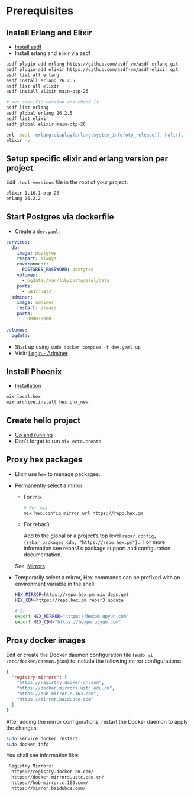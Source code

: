 # Prerequisites

## Install Erlang and Elixir

- [Install asdf](https://asdf-vm.com/guide/getting-started.html)
- Install erlang and elixir via asdf
  
```sh
asdf plugin-add erlang https://github.com/asdf-vm/asdf-erlang.git
asdf plugin-add elixir https://github.com/asdf-vm/asdf-elixir.git
asdf list all erlang
asdf install erlang 26.2.5
asdf list all elixir
asdf install elixir main-otp-26

# set specific version and check it
asdf list erlang
asdf global erlang 26.2.5
asdf list elixir 
asdf global elixir main-otp-26

erl -eval 'erlang:display(erlang:system_info(otp_release)), halt().'
elixir -v
```

## Setup specific elixir and erlang version per project

Edit `.tool-versions` file in the root of your project:

```txt
elixir 1.16.1-otp-26
erlang 26.2.2
```

## Start Postgres via dockerfile

- Create a `dev.yaml`:

```yaml
services:
  db:
    image: postgres
    restart: always
    environment:
      POSTGRES_PASSWORD: postgres
    volumes:
      - pgdata:/var/lib/postgresql/data
    ports:
      - 5432:5432
  adminer:
    image: adminer
    restart: always
    ports:
      - 8080:8080
      
volumes:
  pgdata:
```

- Start up using `sudo docker compose -f dev.yaml up`
- Visit: [Login - Adminer](http://localhost:8080/)
  
## Install Phoenix

- [Installation](https://hexdocs.pm/phoenix/installation.html)
  
```sh 
mix local.hex
mix archive.install hex phx_new
```

## Create hello project

- [Up and running](https://hexdocs.pm/phoenix/up_and_running.html)
- Don't forget to run `mix ecto.create`.

## Proxy hex packages

- Elixir use `hex` to manage packages.
- Permanently select a mirror
  - For mix
  
      ```sh
      # For mix 
      mix hex.config mirror_url https://repo.hex.pm 
      ```

  - For rebar3
  
    Add to the global or a project’s top level `rebar.config, {rebar_packages_cdn, "https://repo.hex.pm"}.`. For more information see rebar3’s package support and configuration documentation.

  See: [Mirrors](https://hex.pm/docs/mirrors)

- Temporarily select a mirror, Hex commands can be prefixed with an environment variable in the shell.
  
  ```sh
  HEX_MIRROR=https://repo.hex.pm mix deps.get
  HEX_CDN=https://repo.hex.pm rebar3 update

  # Or 
  export HEX_MIRROR="https://hexpm.upyun.com"
  export HEX_CDN="https://hexpm.upyun.com"
  ```

## Proxy docker images

Edit or create the Docker daemon configuration file (`sudo vi /etc/docker/daemon.json`) to include the following mirror configurations:

```json
{
  "registry-mirrors": [
    "https://registry.docker-cn.com",
    "https://docker.mirrors.ustc.edu.cn",
    "https://hub-mirror.c.163.com",
    "https://mirror.baidubce.com"
  ]
}
```

After adding the mirror configurations, restart the Docker daemon to apply the changes:

```sh
sudo service docker restart
sudo docker info
```

You shall see information like:

```txt
 Registry Mirrors:
  https://registry.docker-cn.com/
  https://docker.mirrors.ustc.edu.cn/
  https://hub-mirror.c.163.com/
  https://mirror.baidubce.com/
```